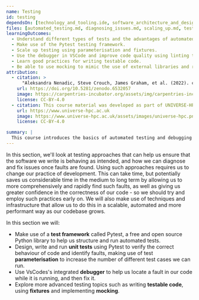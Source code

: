 ```yaml
---
name: Testing
id: testing
dependsOn: [technology_and_tooling.ide, software_architecture_and_design.procedural]
files: [automated_testing.md, diagnosing_issues.md, scaling_up.md, testable_code_fixtures.md, mocking.md]
learningOutcomes:
  - Understand different types of tests and the advantages of automated testing.
  - Make use of the Pytest testing framework.
  - Scale up testing using parameterisation and fixtures.
  - Use the debugger in VSCode and improve code quality using linting tools.
  - Learn good practices for writing testable code.
  - Be able to use mocking to mimic the use of external libraries and resources.
attribution:
  - citation: >
      "Aleksandra Nenadic, Steve Crouch, James Graham, et al. (2022). carpentries-incubator/python-intermediate-development: beta (beta). Zenodo. https://doi.org/10.5281/zenodo.6532057"
    url: https://doi.org/10.5281/zenodo.6532057
    image: https://carpentries-incubator.org/assets/img/carpentries-incubator.svg
    license: CC-BY-4.0
  - citation: This course material was developed as part of UNIVERSE-HPC, which is funded through the SPF ExCALIBUR programme under grant number EP/W035731/1
    url: https://www.universe-hpc.ac.uk
    image: https://www.universe-hpc.ac.uk/assets/images/universe-hpc.png
    license: CC-BY-4.0

summary: |
  This course introduces the basics of automated testing and debugging in Python, using the Pytest framework.
---
```


In this section, we'll look at testing approaches that can help us ensure that the software we write is behaving as intended, and how we can diagnose and fix issues once faults are found. Using such approaches requires us to change our practice of development. This can take time, but potentially saves us considerable time in the medium to long term by allowing us to more comprehensively and rapidly find such faults, as well as giving us greater confidence in the correctness of our code - so we should try and employ such practices early on. We will also make use of techniques and infrastructure that allow us to do this in a scalable, automated and more performant way as our codebase grows.

In this section we will:

- Make use of a **test framework** called Pytest, a free and open source Python library to help us structure and run automated tests.
- Design, write and run **unit tests** using Pytest to verify the correct behaviour of code and identify faults, making use of test **parameterisation** to increase the number of different test cases we can run.
- Use VsCodes's integrated **debugger** to help us locate a fault in our code while it is running, and then fix it.
- Explore more advanced testing topics such as writing **testable code**, using **fixtures** and implementing **mocking**.
